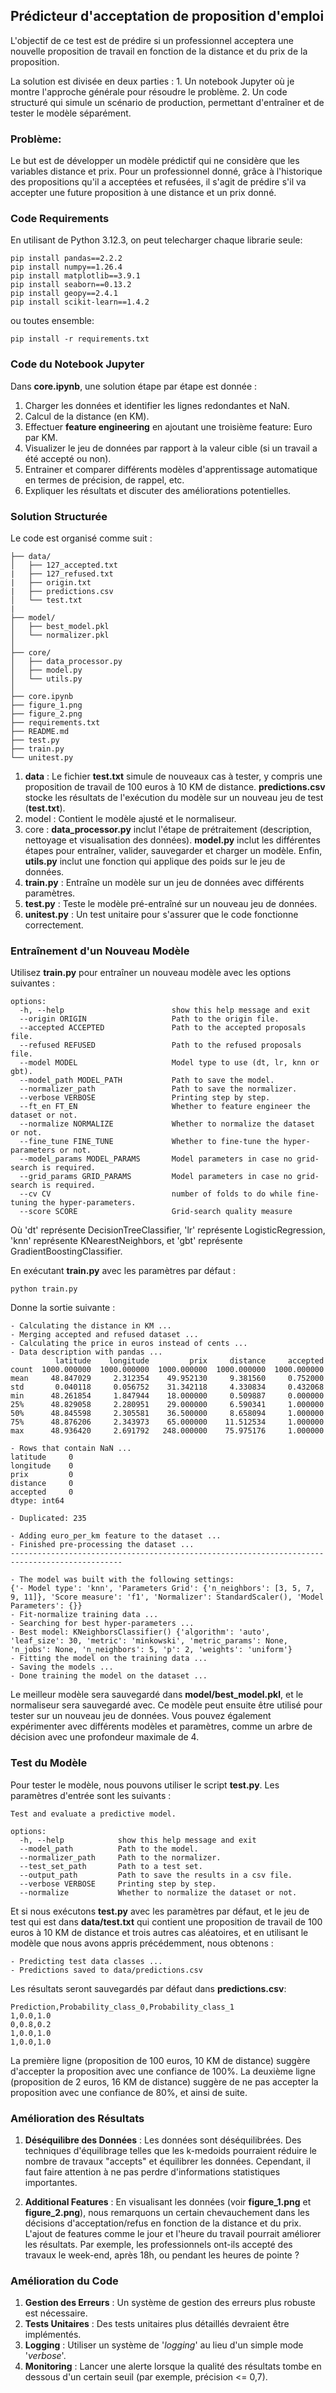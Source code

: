
## Prédicteur d'acceptation de proposition d'emploi

L'objectif de ce test est de prédire si un professionnel acceptera une nouvelle proposition de travail en fonction de la distance et du prix de la proposition.

La solution est divisée en deux parties :
    1. Un notebook Jupyter où je montre l'approche générale pour résoudre le problème.
    2. Un code structuré qui simule un scénario de production, permettant d'entraîner et de tester le modèle séparément.

### Problème:
Le but est de développer un modèle prédictif qui ne considère que les variables distance et prix.
Pour un professionnel donné, grâce à l'historique des propositions qu'il a acceptées et refusées, il
s'agit de prédire s'il va accepter une future proposition à une distance et un prix donné.

### Code Requirements
En utilisant de Python 3.12.3, on peut telecharger chaque librarie seule:
```
pip install pandas==2.2.2
pip install numpy==1.26.4
pip install matplotlib==3.9.1
pip install seaborn==0.13.2
pip install geopy==2.4.1
pip install scikit-learn==1.4.2
```
ou toutes ensemble:
```
pip install -r requirements.txt
```

### Code du Notebook Jupyter
Dans **core.ipynb**, une solution étape par étape est donnée :
1. Charger les données et identifier les lignes redondantes et NaN.
 2. Calcul de la distance (en KM).
 3. Effectuer **feature engineering** en ajoutant une troisième feature: Euro par KM.
 4. Visualizer le jeu de données par rapport à la valeur cible (si un travail a été accepté ou non).
 5. Entrainer et comparer différents modèles d'apprentissage automatique en termes de précision, de rappel, etc.
 6. Expliquer les résultats et discuter des améliorations potentielles.

### Solution Structurée
Le code est organisé comme suit :
```
├── data/
│   ├── 127_accepted.txt
|   ├── 127_refused.txt
|   ├── origin.txt
|   ├── predictions.csv
│   └── test.txt
|
├── model/ 
│   ├── best_model.pkl 
│   └── normalizer.pkl 
│ 
├── core/ 
│   ├── data_processor.py 
│   ├── model.py 
│   └── utils.py  
│ 
├── core.ipynb 
├── figure_1.png 
├── figure_2.png
├── requirements.txt 
├── README.md
├── test.py 
├── train.py 
└── unitest.py
```
1. **data** : Le fichier **test.txt** simule de nouveaux cas à tester, y compris une proposition de travail de 100 euros à 10 KM de distance. **predictions.csv** stocke les résultats de l'exécution du modèle sur un nouveau jeu de test (**test.txt**).
2. model : Contient le modèle ajusté et le normaliseur.
3. core : **data_processor.py** inclut l'étape de prétraitement (description, nettoyage et visualisation des données). **model.py** inclut les différentes étapes pour entraîner, valider, sauvegarder et charger un modèle. Enfin, **utils.py** inclut une fonction qui applique des poids sur le jeu de données.
4. **train.py** : Entraîne un modèle sur un jeu de données avec différents paramètres.
5. **test.py** : Teste le modèle pré-entraîné sur un nouveau jeu de données.
6. **unitest.py** : Un test unitaire pour s'assurer que le code fonctionne correctement.

### Entraînement d'un Nouveau Modèle
Utilisez **train.py** pour entraîner un nouveau modèle avec les options suivantes :
```
options:
  -h, --help                		show this help message and exit
  --origin ORIGIN           		Path to the origin file.
  --accepted ACCEPTED       		Path to the accepted proposals file.
  --refused REFUSED         		Path to the refused proposals file.
  --model MODEL             		Model type to use (dt, lr, knn or gbt).
  --model_path MODEL_PATH   		Path to save the model.
  --normalizer_path 				Path to save the normalizer.
  --verbose VERBOSE     			Printing step by step.
  --ft_en FT_EN         			Whether to feature engineer the dataset or not.
  --normalize NORMALIZE				Whether to normalize the dataset or not.
  --fine_tune FINE_TUNE				Whether to fine-tune the hyper-parameters or not.
  --model_params MODEL_PARAMS		Model parameters in case no grid-search is required.
  --grid_params GRID_PARAMS			Model parameters in case no grid-search is required.
  --cv CV               			number of folds to do while fine-tuning the hyper-parameters.
  --score SCORE         			Grid-search quality measure
```

Où 'dt' représente DecisionTreeClassifier, 'lr' représente LogisticRegression, 'knn' représente KNearestNeighbors, et 'gbt' représente GradientBoostingClassifier.

En exécutant **train.py** avec les paramètres par défaut :
```
python train.py
```

Donne la sortie suivante :
```
- Calculating the distance in KM ...
- Merging accepted and refused dataset ...
- Calculating the price in euros instead of cents ...
- Data description with pandas ...
          latitude    longitude         prix     distance     accepted
count  1000.000000  1000.000000  1000.000000  1000.000000  1000.000000
mean     48.847029     2.312354    49.952130     9.381560     0.752000
std       0.040118     0.056752    31.342118     4.330834     0.432068
min      48.261854     1.847944    18.000000     0.509887     0.000000
25%      48.829058     2.280951    29.000000     6.590341     1.000000
50%      48.845598     2.305581    36.500000     8.658094     1.000000
75%      48.876206     2.343973    65.000000    11.512534     1.000000
max      48.936420     2.691792   248.000000    75.975176     1.000000

- Rows that contain NaN ...
latitude     0
longitude    0
prix         0
distance     0
accepted     0
dtype: int64

- Duplicated: 235

- Adding euro_per_km feature to the dataset ...
- Finished pre-processing the dataset ...
-----------------------------------------------------------------------------------------------

- The model was built with the following settings:
{'- Model type': 'knn', 'Parameters Grid': {'n_neighbors': [3, 5, 7, 9, 11]}, 'Score measure': 'f1', 'Normalizer': StandardScaler(), 'Model Parameters': {}}
- Fit-normalize training data ...
- Searching for best hyper-parameters ...
- Best model: KNeighborsClassifier() {'algorithm': 'auto', 'leaf_size': 30, 'metric': 'minkowski', 'metric_params': None, 'n_jobs': None, 'n_neighbors': 5, 'p': 2, 'weights': 'uniform'}
- Fitting the model on the training data ...
- Saving the models ...
- Done training the model on the dataset ...
```
Le meilleur modèle sera sauvegardé dans **model/best_model.pkl**, et le normaliseur sera sauvegardé avec. Ce modèle peut ensuite être utilisé pour tester sur un nouveau jeu de données. Vous pouvez également expérimenter avec différents modèles et paramètres, comme un arbre de décision avec une profondeur maximale de 4.


### Test du Modèle
Pour tester le modèle, nous pouvons utiliser le script **test.py**. Les paramètres d'entrée sont les suivants :
```
Test and evaluate a predictive model.

options:
  -h, --help            show this help message and exit
  --model_path 			Path to the model.
  --normalizer_path     Path to the normalizer.
  --test_set_path       Path to a test set.
  --output_path         Path to save the results in a csv file.
  --verbose VERBOSE     Printing step by step.
  --normalize           Whether to normalize the dataset or not.
```

Et si nous exécutons **test.py** avec les paramètres par défaut, et le jeu de test qui est dans **data/test.txt** qui contient une proposition de travail de 100 euros à 10 KM de distance et trois autres cas aléatoires, et en utilisant le modèle que nous avons appris précédemment, nous obtenons :

```
- Predicting test data classes ...
- Predictions saved to data/predictions.csv
```

Les résultats seront sauvegardés par défaut dans  **predictions.csv**:
```
Prediction,Probability_class_0,Probability_class_1  
1,0.0,1.0  			
0,0.8,0.2  
1,0.0,1.0  
1,0.0,1.0
```
La première ligne (proposition de 100 euros, 10 KM de distance) suggère d'accepter la proposition avec une confiance de 100%. La deuxième ligne (proposition de 2 euros, 16 KM de distance) suggère de ne pas accepter la proposition avec une confiance de 80%, et ainsi de suite.

### Amélioration des Résultats
1. **Déséquilibre des Données** : Les données sont déséquilibrées. Des techniques d'équilibrage telles que les k-medoids pourraient réduire le nombre de travaux "accepts" et équilibrer les données. Cependant, il faut faire attention à ne pas perdre d'informations statistiques importantes.
    
2. **Additional Features** : En visualisant les données (voir **figure_1.png** et **figure_2.png**), nous remarquons un certain chevauchement dans les décisions d'acceptation/refus en fonction de la distance et du prix. L'ajout de features comme le jour et l'heure du travail pourrait améliorer les résultats. Par exemple, les professionnels ont-ils accepté des travaux le week-end, après 18h, ou pendant les heures de pointe ?


### Amélioration du Code
1. **Gestion des Erreurs** : Un système de gestion des erreurs plus robuste est nécessaire.
2. **Tests Unitaires** : Des tests unitaires plus détaillés devraient être implémentés.
3. **Logging** : Utiliser un système de '*logging*' au lieu d'un simple mode '*verbose*'.
4. **Monitoring** : Lancer une alerte lorsque la qualité des résultats tombe en dessous d'un certain seuil (par exemple, précision <= 0,7).